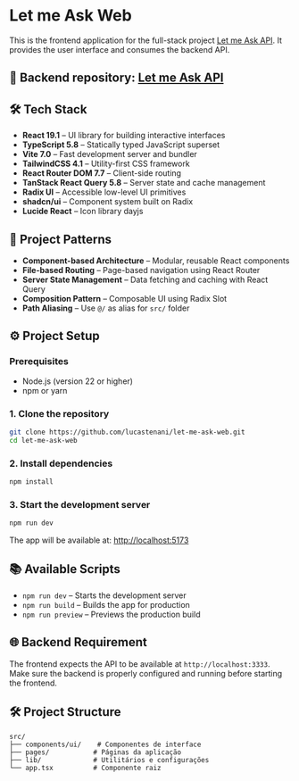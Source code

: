 # Let me Ask Web

This is the frontend application for the full-stack project [Let me Ask API](https://github.com/lucastenani/let-me-ask-api). It provides the user interface and consumes the backend API.

## 🔗 Backend repository: [Let me Ask API](https://github.com/lucastenani/let-me-ask-api)

## 🛠️ Tech Stack

- **React 19.1** – UI library for building interactive interfaces
- **TypeScript 5.8** – Statically typed JavaScript superset
- **Vite 7.0** – Fast development server and bundler
- **TailwindCSS 4.1** – Utility-first CSS framework
- **React Router DOM 7.7** – Client-side routing
- **TanStack React Query 5.8** – Server state and cache management
- **Radix UI** – Accessible low-level UI primitives
- **shadcn/ui** – Component system built on Radix
- **Lucide React** – Icon library
  dayjs

## 🧱 Project Patterns

- **Component-based Architecture** – Modular, reusable React components
- **File-based Routing** – Page-based navigation using React Router
- **Server State Management** – Data fetching and caching with React Query
- **Composition Pattern** – Composable UI using Radix Slot
- **Path Aliasing** – Use `@/` as alias for `src/` folder

## ⚙️ Project Setup

### Prerequisites

- Node.js (version 22 or higher)
- npm or yarn

### 1. Clone the repository

```bash
git clone https://github.com/lucastenani/let-me-ask-web.git
cd let-me-ask-web
```

### 2. Install dependencies

```bash
npm install
```

### 3. Start the development server

```bash
npm run dev
```

The app will be available at: [http://localhost:5173](http://localhost:5173)

## 📚 Available Scripts

- `npm run dev` – Starts the development server
- `npm run build` – Builds the app for production
- `npm run preview` – Previews the production build

## 🌐 Backend Requirement

The frontend expects the API to be available at `http://localhost:3333`.  
Make sure the backend is properly configured and running before starting the frontend.

## 🛠️ Project Structure

```
src/
├── components/ui/    # Componentes de interface
├── pages/           # Páginas da aplicação
├── lib/             # Utilitários e configurações
└── app.tsx          # Componente raiz
```
